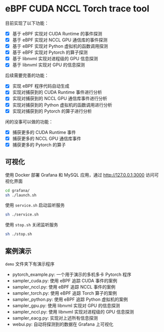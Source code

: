# eBPF CUDA NCCL Torch trace tool

目前实现了以下功能：

- [x] 基于 eBPF 实现对 CUDA Runtime 的事件探测
- [x] 基于 eBPF 实现对 NCCL GPU 通信库的事件探测
- [x] 基于 eBPF 实现对 Python 虚拟机的函数调用探测
- [x] 基于 eBPF 实现对 Pytorch 的算子探测
- [x] 基于 libnvml 实现对进程级的 GPU 信息探测
- [x] 基于 libnvml 实现对 GPU 的信息探测

后续需要完善的功能：

- [x] 实现 eBPF 程序代码自动生成
- [x] 实现对捕获到的 CUDA Runtime 事件进行分析
- [x] 实现对捕获到的 NCCL GPU 通信库事件进行分析
- [x] 实现对捕获到的 Python 虚拟机的函数调用进行分析
- [x] 实现对捕获到的 Pytorch 的算子进行分析

闲的没事可以做的功能：

- [x] 捕获更多的 CUDA Runtime 事件
- [x] 捕获更多的 NCCL GPU 通信库事件
- [x] 捕获更多的 Pytorch 的算子

## 可视化

使用 Docker 部署 Grafana 和 MySQL 应用，通过 http://127.0.0.1:3000 访问可视化界面

```bash
cd grafana/
sh ./launch.sh
```

使用 `service.sh` 启动监听服务

```bash
sh ./service.sh
```

使用 `stop.sh` 关闭监听服务

```bash
sh ./stop.sh
```

## 案例演示

`demo` 文件夹下有演示程序

- pytorch_example.py: 一个用于演示的多机多卡 Pytorch 程序
- sampler_cuda.py: 使用 eBPF 追踪 CUDA 事件的案例
- sampler_nccl.py: 使用 eBPF 追踪 NCCL 事件的案例
- sampler_torch.py: 使用 eBPF 追踪 Torch 算子的案例
- sampler_python.py: 使用 eBPF 追踪 Python 虚拟机的案例
- sampler_gpu.py: 使用 libnvml 实现对 GPU 的信息探测
- sampler_nccl.py: 使用 libnvml 实现对进程级的 GPU 信息探测
- sampler_eacg.py: 实现对上述所有信息探测
- webui.py: 自动将探测到的数据在 Grafana 上可视化